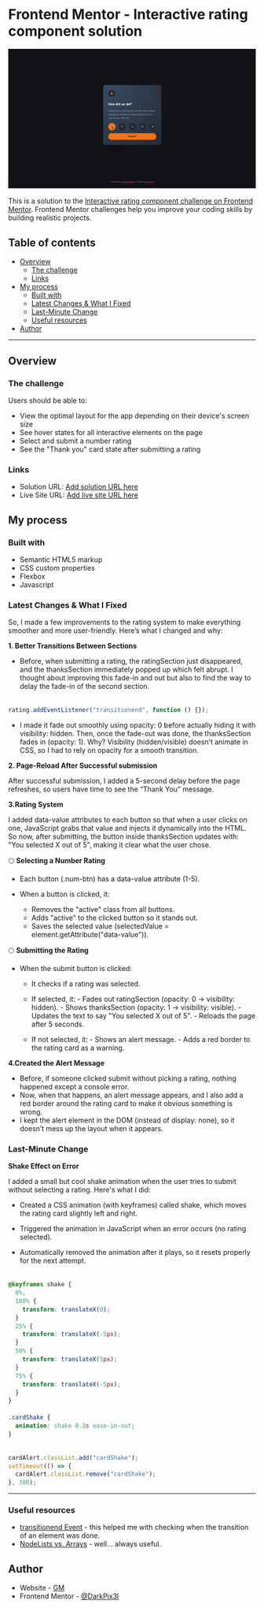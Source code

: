# Frontend Mentor - Interactive rating component solution
![Design preview for the Interactive rating component coding challenge](./design/InteractiveRatingComponents.gif)

This is a solution to the [Interactive rating component challenge on Frontend Mentor](https://www.frontendmentor.io/challenges/interactive-rating-component-koxpeBUmI). Frontend Mentor challenges help you improve your coding skills by building realistic projects.

## Table of contents

- [Overview](#overview)
  - [The challenge](#the-challenge)
  - [Links](#links)
- [My process](#my-process)
  - [Built with](#built-with)
  - [Latest Changes & What I Fixed](#Latest-Changes-&-What-I-Fixed)
  - [Last-Minute Change](#uLast-Minute-Change)
  - [Useful resources](#useful-resources)
- [Author](#author)

---

## Overview

### The challenge

Users should be able to:

- View the optimal layout for the app depending on their device's screen size
- See hover states for all interactive elements on the page
- Select and submit a number rating
- See the "Thank you" card state after submitting a rating

### Links

- Solution URL: [Add solution URL here](https://github.com/DarkPix3l/interactive-rating-component)
- Live Site URL: [Add live site URL here](https://fm-interactiveratingcomponent.netlify.app/)

## My process

### Built with

- Semantic HTML5 markup
- CSS custom properties
- Flexbox
- Javascript

### Latest Changes & What I Fixed

So, I made a few improvements to the rating system to make everything smoother and more user-friendly. Here’s what I changed and why:

**1. Better Transitions Between Sections**

- Before, when submitting a rating, the ratingSection just disappeared, and the thanksSection immediately popped up which felt abrupt.
  I thought about improving this fade-in and out but also to find the way to delay the fade-in of the second section.

```js

rating.addEventListener("transitionend", function () {});

```

- I made it fade out smoothly using opacity: 0 before actually hiding it with visibility: hidden. Then, once the fade-out was done, the thanksSection fades in (opacity: 1).
  Why? Visibility (hidden/visible) doesn’t animate in CSS, so I had to rely on opacity for a smooth transition.



**2. Page-Reload After Successful submission**

After successful submission, I added a 5-second delay before the page refreshes, so users have time to see the “Thank You” message.



**3.Rating System**

I added data-value attributes to each button so that when a user clicks on one, JavaScript grabs that value and injects it dynamically into the HTML.
So now, after submitting, the button inside thanksSection updates with: "You selected X out of 5", making it clear what the user chose.

🌕 **Selecting a Number Rating**

- Each button (.num-btn) has a data-value attribute (1-5).

- When a button is clicked, it:
   - Removes the "active" class from all buttons.
   - Adds "active" to the clicked button so it stands out.
   - Saves the selected value (selectedValue = element.getAttribute("data-value")).

🌕 **Submitting the Rating**

- When the submit button is clicked:
   - It checks if a rating was selected.

   - If selected, it: - Fades out ratingSection (opacity: 0 → visibility: hidden). - Shows thanksSection (opacity: 1 → visibility: visible). - Updates the text to say "You selected X out of 5". - Reloads the page after 5 seconds.

   - If not selected, it: - Shows an alert message. - Adds a red border to the rating card as a warning.



**4.Created the Alert Message**

- Before, if someone clicked submit without picking a rating, nothing happened except a console error.
- Now, when that happens, an alert message appears, and I also add a red border around the rating card to make it obvious something is wrong.
- I kept the alert element in the DOM (instead of display: none), so it doesn’t mess up the layout when it appears.


### Last-Minute Change

**Shake Effect on Error**

I added a small but cool shake animation when the user tries to submit without selecting a rating. Here's what I did:

- Created a CSS animation (with keyframes) called shake, which moves the rating card slightly left and right.

- Triggered the animation in JavaScript when an error occurs (no rating selected).

- Automatically removed the animation after it plays, so it resets properly for the next attempt.

```css

@keyframes shake {
  0%,
  100% {
    transform: translateX(0);
  }
  25% {
    transform: translateX(-5px);
  }
  50% {
    transform: translateX(5px);
  }
  75% {
    transform: translateX(-5px);
  }
}

.cardShake {
  animation: shake 0.3s ease-in-out;
}

```

```js

cardAlert.classList.add("cardShake");
setTimeout(() => {
  cardAlert.classList.remove("cardShake");
}, 300);

```

---

### Useful resources

- [transitionend Event](https://www.w3schools.com/jsref/event_transitionend.asp) - this helped me with checking when the transition of an element was done.
- [NodeLists vs. Arrays](https://gomakethings.com/nodelists-vs-arrays/) - well... always useful.

## Author

- Website - [GM](gretamacri.com)
- Frontend Mentor - [@DarkPix3l](https://www.frontendmentor.io/profile/DarkPix3l)

